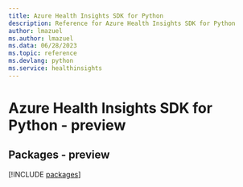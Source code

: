 ```yaml
---
title: Azure Health Insights SDK for Python
description: Reference for Azure Health Insights SDK for Python
author: lmazuel
ms.author: lmazuel
ms.data: 06/28/2023
ms.topic: reference
ms.devlang: python
ms.service: healthinsights
---
```

# Azure Health Insights SDK for Python - preview
## Packages - preview
[!INCLUDE [packages](health-insights-index.md)]